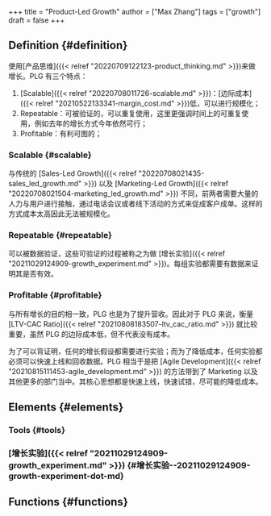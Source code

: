 +++
title = "Product-Led Growth"
author = ["Max Zhang"]
tags = ["growth"]
draft = false
+++

## Definition {#definition}

使用[产品思维]({{< relref "20220709122123-product_thinking.md" >}})来做增长。PLG 有三个特点：

1.  [Scalable]({{< relref "20220708011726-scalable.md" >}})：[边际成本]({{< relref "20210522133341-margin_cost.md" >}})低，可以进行规模化；
2.  Repeatable：可被验证的，可以重复使用，这里更强调时间上的可重复使用，例如去年的增长方式今年依然可行；
3.  Profitable：有利可图的；


### Scalable {#scalable}

与传统的 [Sales-Led Growth]({{< relref "20220708021435-sales_led_growth.md" >}}) 以及 [Marketing-Led Growth]({{< relref "20220708021504-marketing_led_growth.md" >}}) 不同，前两者需要大量的人力与用户进行接触，通过电话会议或者线下活动的方式来促成客户成单。这样的方式成本太高因此无法被规模化。


### Repeatable {#repeatable}

可以被数据验证，这些可验证的过程被称之为做 [增长实验]({{< relref "20211029124909-growth_experiment.md" >}})。每组实验都需要有数据来证明其是否有效。


### Profitable {#profitable}

与所有增长的目的相一致，PLG 也是为了提升营收。因此对于 PLG 来说，衡量 [LTV-CAC Ratio]({{< relref "20210808183507-ltv_cac_ratio.md" >}}) 就比较重要，虽然 PLG 的边际成本低，但不代表没有成本。

为了可以背证明，任何的增长假设都需要进行实验；而为了降低成本，任何实验都必须可以快速上线和回收数据。PLG 相当于是把 [Agile Development]({{< relref "20210815111453-agile_development.md" >}}) 的方法带到了 Marketing 以及其他更多的部门当中。其核心思想都是快速上线，快速试错，尽可能的降低成本。


## Elements {#elements}


### Tools {#tools}


### [增长实验]({{< relref "20211029124909-growth_experiment.md" >}}) {#增长实验--20211029124909-growth-experiment-dot-md}


## Functions {#functions}
